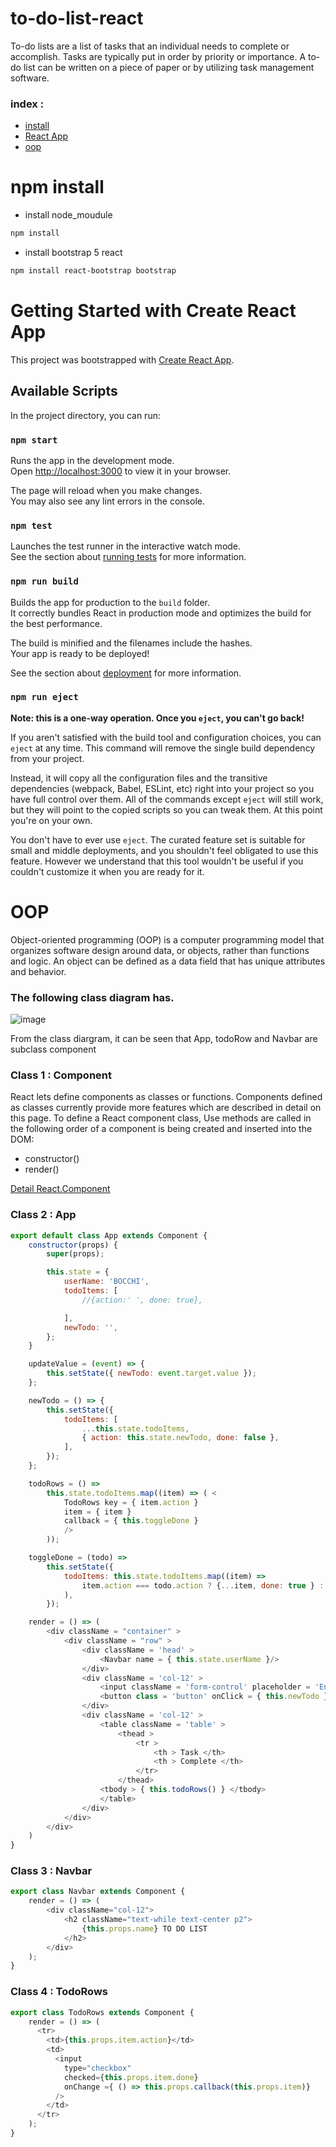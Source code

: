 # to-do-list-react
To-do lists are a list of tasks that an individual needs to complete or accomplish. Tasks are typically put in order by priority or importance. A to-do list can be written on a piece of paper or by utilizing task management software.

### index :
* [install](#npm-install )
* [React App](#Getting-Started-with-Create-React-App)
* [oop](#OOP)

# npm install 

 * install node_moudule

```bash
npm install
```

 * install bootstrap 5 react

```bash
npm install react-bootstrap bootstrap
```



# Getting Started with Create React App

This project was bootstrapped with [Create React App](https://github.com/facebook/create-react-app).

## Available Scripts

In the project directory, you can run:

### `npm start`

Runs the app in the development mode.\
Open [http://localhost:3000](http://localhost:3000) to view it in your browser.

The page will reload when you make changes.\
You may also see any lint errors in the console.

### `npm test`

Launches the test runner in the interactive watch mode.\
See the section about [running tests](https://facebook.github.io/create-react-app/docs/running-tests) for more information.

### `npm run build`

Builds the app for production to the `build` folder.\
It correctly bundles React in production mode and optimizes the build for the best performance.

The build is minified and the filenames include the hashes.\
Your app is ready to be deployed!

See the section about [deployment](https://facebook.github.io/create-react-app/docs/deployment) for more information.

### `npm run eject`

**Note: this is a one-way operation. Once you `eject`, you can't go back!**

If you aren't satisfied with the build tool and configuration choices, you can `eject` at any time. This command will remove the single build dependency from your project.

Instead, it will copy all the configuration files and the transitive dependencies (webpack, Babel, ESLint, etc) right into your project so you have full control over them. All of the commands except `eject` will still work, but they will point to the copied scripts so you can tweak them. At this point you're on your own.

You don't have to ever use `eject`. The curated feature set is suitable for small and middle deployments, and you shouldn't feel obligated to use this feature. However we understand that this tool wouldn't be useful if you couldn't customize it when you are ready for it.

# OOP

  Object-oriented programming (OOP) is a computer programming model that organizes software design around data, or objects, rather than functions and logic. An object can be defined as a data field that has unique attributes and behavior.

### The following class diagram has.

![image](https://user-images.githubusercontent.com/94011063/235308772-1024920b-e7d6-4a2c-87e4-dbb0bae3a9e5.png)

From the class diargram, it can be seen that App, todoRow and Navbar are subclass component

### Class 1 : Component

React lets define components as classes or functions. Components defined as classes currently provide more features which are described in detail on this page. To define a React component class, Use methods are called in the following order of a component is being created and inserted into the DOM:

* constructor()
* render()

[Detail React.Component](https://legacy.reactjs.org/docs/react-component.html)

### Class 2 : App

```js
export default class App extends Component {
    constructor(props) {
        super(props);

        this.state = {
            userName: 'BOCCHI',
            todoItems: [
                //{action:' ', done: true},

            ],
            newTodo: '',
        };
    }

    updateValue = (event) => {
        this.setState({ newTodo: event.target.value });
    };

    newTodo = () => {
        this.setState({
            todoItems: [
                ...this.state.todoItems,
                { action: this.state.newTodo, done: false },
            ],
        });
    };

    todoRows = () =>
        this.state.todoItems.map((item) => ( <
            TodoRows key = { item.action }
            item = { item }
            callback = { this.toggleDone }
            />
        ));

    toggleDone = (todo) =>
        this.setState({
            todoItems: this.state.todoItems.map((item) =>
                item.action === todo.action ? {...item, done: true } : item
            ),
        });

    render = () => ( 
        <div className = "container" >
            <div className = "row" >
                <div className = 'head' >
                    <Navbar name = { this.state.userName }/> 
                </div> 
                <div className = 'col-12' >
                    <input className = 'form-control' placeholder = 'Enter Text' value = { this.state.newTodo } onChange = { this.updateValue }/> 
                    <button class = 'button' onClick = { this.newTodo } > Add </button> 
                </div> 
                <div className = 'col-12' >
                    <table className = 'table' >
                        <thead >
                            <tr >
                                <th > Task </th> 
                                <th > Complete </th> 
                            </tr> 
                        </thead> 
                    <tbody > { this.todoRows() } </tbody> 
                    </table> 
                </div> 
            </div> 
        </div>
    )
}
```
### Class 3 : Navbar

```js
export class Navbar extends Component {
    render = () => (
        <div className="col-12">
            <h2 className="text-while text-center p2">
                {this.props.name} TO DO LIST
            </h2>
        </div>
    );
}
```

### Class 4 : TodoRows

```js
export class TodoRows extends Component {
    render = () => (
      <tr>
        <td>{this.props.item.action}</td>
        <td>
          <input 
            type="checkbox"
            checked={this.props.item.done}
            onChange ={ () => this.props.callback(this.props.item)}
          />
        </td>
      </tr>
    );
}
```
